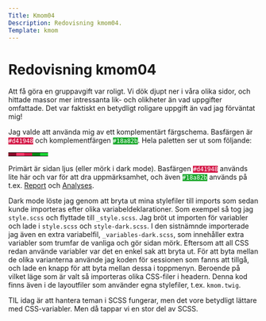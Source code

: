 ```yaml
---
Title: Kmom04
Description: Redovisning kmom04.
Template: kmom
---
```


Redovisning kmom04
==========================

Att få göra en gruppavgift var roligt. Vi dök djupt ner i våra olika sidor, och
hittade massor mer intressanta lik- och olikheter än vad uppgifter omfattade.
Det var faktiskt en betydligt roligare uppgift än vad jag förväntat mig!

Jag valde att använda mig av ett komplementärt färgschema. Basfärgen är
<code style="color: #fff; background-color: #d41948;">#d41948</code> och
komplementfärgen <code style="color: #fff; background-color: #18a82b;">#18a82b</code>.
Hela paletten ser ut som följande:

<table class="swatch-table">
 <tr>
   <td style="background-color: #870828"></td>
   <td style="background-color: #ff386a"></td>
   <td style="background-color: #d41948"></td>
   <td style="background-color: #008713"></td>
   <td style="background-color: #19d434"></td>
 </tr>
</table>

Primärt är sidan ljus (eller mörk i dark mode). Basfärgen
<code style="color: #fff; background-color: #d41948;">#d41948</code> används
lite här och var för att dra uppmärksamhet, och även
<code style="color: #fff; background-color: #18a82b;">#18a82b</code> används på
t.ex. [Report](%base_url%/report) och [Analyses](%base_url%/analysis).

Dark mode löste jag genom att bryta ut mina stylefiler till imports som sedan
kunde importeras efter olika variabeldeklarationer. Som exempel så tog jag
`style.scss` och flyttade till `_style.scss`. Jag bröt ut importen för variabler
och lade i `style.scss` och `style-dark.scss`. I den sistnämnde importerade jag
även en extra variabelfil, `_variables-dark.scss`, som innehåller extra
variabler som trumfar de vanliga och gör sidan mörk. Eftersom att all CSS redan
använde variabler var det en enkel sak att bryta ut. För att byta mellan de
olika varianterna använde jag koden för sessionen som fanns att tillgå, och lade
en knapp för att byta mellan dessa i toppmenyn. Beroende på vilket läge som är
valt så importeras olika CSS-filer i headern. Denna kod finns även i de
layoutfiler som använder egna stylefiler, t.ex. `kmom.twig`.

TIL idag är att hantera teman i SCSS fungerar, men det vore betydligt lättare
med CSS-variabler. Men då tappar vi en stor del av SCSS.
